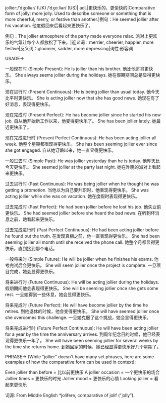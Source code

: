 jollier:/ˈdʒɒliər/ (UK) /ˈdʒɑːliər/ (US)| adj.|更快乐的，更愉快的|Comparative form of jolly: more jolly.  Used to describe someone or something that is more cheerful, merry, or festive than another.|例句：He seemed jollier after his vacation.  他度假回来后看起来更快乐了。

例句：The jollier atmosphere of the party made everyone relax. 派对上更欢乐的气氛让每个人都放松了下来。|近义词：merrier, cheerier, happier, more festive|反义词：gloomier, sadder, more depressing|词性:形容词

USAGE->

一般现在时 (Simple Present):
He is jollier than his brother. 他比他哥哥更快乐。
She always seems jollier during the holidays.  她在假期期间总是显得更快乐。

现在进行时 (Present Continuous):
He is being jollier than usual today. 他今天比平时更快乐。
She is acting jollier now that she has good news. 她现在有了好消息，表现得更快乐。

现在完成时 (Present Perfect):
He has become jollier since he started his new job.  自从他开始新工作以来，他变得更快乐了。
She has been jollier lately. 她最近更快乐了。

现在完成进行时 (Present Perfect Continuous):
He has been acting jollier all week. 他整个星期都表现得更快乐。
She has been seeming jollier ever since she got engaged. 自从她订婚以来，她一直显得更快乐。

一般过去时 (Simple Past):
He was jollier yesterday than he is today. 他昨天比今天更快乐。
She seemed jollier at the party last night. 她在昨晚的派对上看起来更快乐。

过去进行时 (Past Continuous):
He was being jollier when he thought he was getting a promotion. 当他以为自己要升职时，他表现得更快乐。
She was acting jollier while she was on vacation.  她在度假时表现得更快乐。

过去完成时 (Past Perfect):
He had been jollier before he lost his job. 他失业前更快乐。
She had seemed jollier before she heard the bad news. 在听到坏消息之前，她看起来更快乐。

过去完成进行时 (Past Perfect Continuous):
He had been acting jollier before he found out the truth. 在发现真相之前，他一直表现得更快乐。
She had been seeming jollier all month until she received the phone call.  她整个月都显得更快乐，直到接到那个电话。

一般将来时 (Simple Future):
He will be jollier when he finishes his exams. 他考完试后会更快乐。
She will seem jollier once the project is complete.  一旦项目完成，她会显得更快乐。

将来进行时 (Future Continuous):
He will be acting jollier during the holidays. 假期期间他会表现得更快乐。
She will be seeming jollier once she gets some rest.  一旦她得到一些休息，她会显得更快乐。

将来完成时 (Future Perfect):
He will have become jollier by the time he retires.  到他退休的时候，他会变得更快乐。
She will have seemed jollier once she overcomes this challenge.  一旦她克服了这个挑战，她会显得更快乐。

将来完成进行时 (Future Perfect Continuous):
He will have been acting jollier for a year by the time the anniversary arrives. 到周年纪念日的时候，他已经表现得更快乐一年了。
She will have been seeming jollier for several weeks by the time she returns home.  到她回家的时候，她已经显得更快乐好几个星期了。


PHRASE->
(While "jollier" doesn't have many set phrases, here are some examples of how the comparative form can be used in context):

Even jollier than before = 比以前更快乐
A jollier occasion = 一个更快乐的场合
Jollier times = 更快乐的时光
Jollier mood = 更快乐的心情
Looking jollier = 看起来更快乐


词源: From Middle English *jolifere, comparative of jolif (“jolly”).

